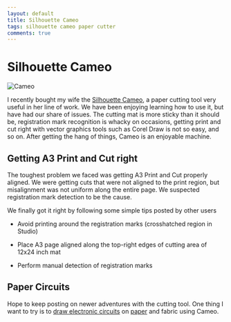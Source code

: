 ```yaml
---
layout: default
title: Silhouette Cameo
tags: silhouette cameo paper cutter
comments: true
---
```

# Silhouette Cameo

![Cameo](http://www.silhouetteamerica.com/media/images/products/s/i/silhouette-cameo-3t_01-xl.jpg)

I recently bought my wife the [Silhouette Cameo](http://www.amazon.com/Silhouette-Cameo-Starter-Bundle-Cutter/dp/B007R83VKE), a paper cutting tool very useful in her line of work. We have been enjoying learning how to use it, but have had our share of issues. The cutting mat is more sticky than it should be, registration mark recognition is whacky on occasions, getting print and cut right with vector graphics tools such as Corel Draw is not so easy, and so on. After getting the hang of things, Cameo is an enjoyable machine. 

## Getting A3 Print and Cut right

The toughest problem we faced was getting A3 Print and Cut properly aligned. We were getting cuts that were not aligned to the print region, but misalignment was not uniform along the entire page. We suspected registration mark detection to be the cause.

We finally got it right by following some simple tips posted by other users

* Avoid printing around the registration marks (crosshatched region in Studio)

* Place A3 page aligned along the top-right edges of cutting area of 12x24 inch mat

* Perform manual detection of registration marks

## Paper Circuits

Hope to keep posting on newer adventures with the cutting tool. One thing I want to try is to [draw electronic circuits](http://www.kickstarter.com/projects/electroninks/circuit-scribe-draw-circuits-instantly) on [paper](http://instructables.com/id/Paperduino-20-with-Circuit-Scribe/) and fabric using Cameo.
